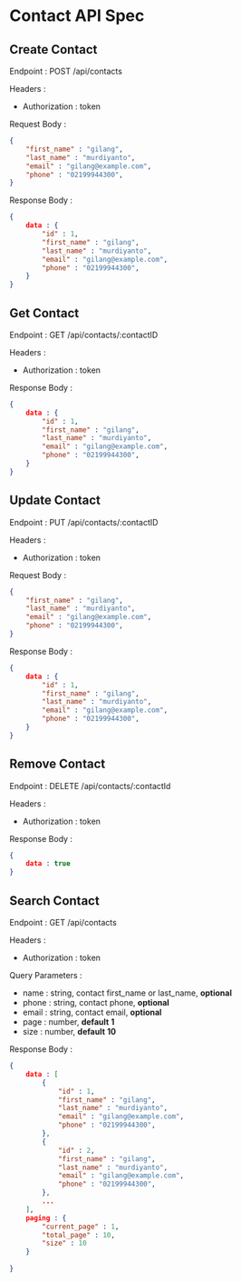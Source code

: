 # Contact API Spec

## Create Contact

Endpoint : POST /api/contacts

Headers :

- Authorization : token
  
Request Body :

```json
{
    "first_name" : "gilang",
    "last_name" : "murdiyanto",
    "email" : "gilang@example.com",
    "phone" : "02199944300",
}
```

Response Body :

```json
{
    data : {
        "id" : 1,
        "first_name" : "gilang",
        "last_name" : "murdiyanto",
        "email" : "gilang@example.com",
        "phone" : "02199944300",
    }
}
```

## Get Contact

Endpoint : GET /api/contacts/:contactID

Headers :

- Authorization : token
  
Response Body :

```json
{
    data : {
        "id" : 1,
        "first_name" : "gilang",
        "last_name" : "murdiyanto",
        "email" : "gilang@example.com",
        "phone" : "02199944300",
    }
}
```

## Update Contact

Endpoint : PUT /api/contacts/:contactID

Headers :

- Authorization : token
  
Request Body :

```json
{
    "first_name" : "gilang",
    "last_name" : "murdiyanto",
    "email" : "gilang@example.com",
    "phone" : "02199944300",
}
```

Response Body :

```json
{
    data : {
        "id" : 1,
        "first_name" : "gilang",
        "last_name" : "murdiyanto",
        "email" : "gilang@example.com",
        "phone" : "02199944300",
    }
}
```

## Remove Contact

Endpoint : DELETE /api/contacts/:contactId

Headers :

- Authorization : token
  
Response Body :

```json
{
    data : true
}
```

## Search Contact

Endpoint : GET /api/contacts

Headers :

- Authorization : token

Query Parameters :

- name : string, contact first_name or last_name, **optional**
- phone : string, contact phone, **optional**
- email : string, contact email, **optional**
- page : number, **default** **1**
- size : number, **default** **10**
  
Response Body :

```json
{
    data : [
        {
            "id" : 1,
            "first_name" : "gilang",
            "last_name" : "murdiyanto",
            "email" : "gilang@example.com",
            "phone" : "02199944300",
        },
        {
            "id" : 2,
            "first_name" : "gilang",
            "last_name" : "murdiyanto",
            "email" : "gilang@example.com",
            "phone" : "02199944300",
        },
        ...
    ],
    paging : {
        "current_page" : 1,
        "total_page" : 10,
        "size" : 10
    }
    
}
```
